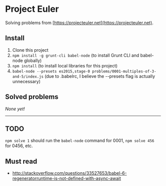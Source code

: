 # Project Euler

Solving problems from [https://projecteuler.net](https://projecteuler.net).

## Install

1. Clone this project
2. `npm install -g grunt-cli babel-node` (to install Grunt CLI and babel-node globally)
3. `npm install` (to install local libraries for this project)
4. `babel-node --presets es2015,stage-0 problems/0001-multiples-of-3-and-5/index.js`
   (due to .babelrc, I believe the --presets flag is actually unnecessary)

## Solved problems

*None yet!*

---

## TODO

`npm solve 1` should run the `babel-node` command for 0001, `npm solve 456` for 0456, etc.

## Must read

* http://stackoverflow.com/questions/33527653/babel-6-regeneratorruntime-is-not-defined-with-async-await
